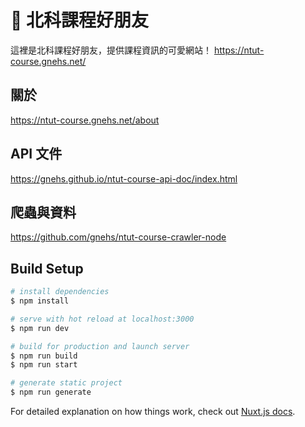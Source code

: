 # 🍤 北科課程好朋友
這裡是北科課程好朋友，提供課程資訊的可愛網站！
https://ntut-course.gnehs.net/

## 關於
https://ntut-course.gnehs.net/about

## API 文件
https://gnehs.github.io/ntut-course-api-doc/index.html

## 爬蟲與資料
https://github.com/gnehs/ntut-course-crawler-node

## Build Setup

```bash
# install dependencies
$ npm install

# serve with hot reload at localhost:3000
$ npm run dev

# build for production and launch server
$ npm run build
$ npm run start

# generate static project
$ npm run generate
```

For detailed explanation on how things work, check out [Nuxt.js docs](https://nuxtjs.org).
